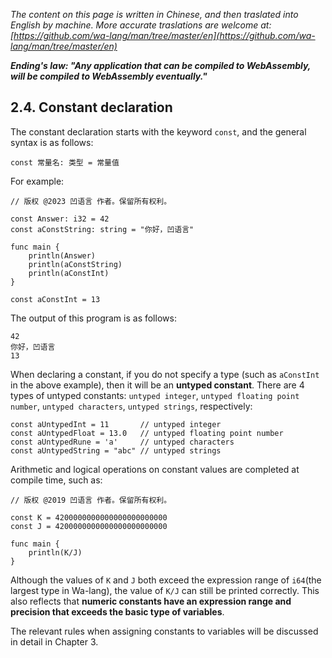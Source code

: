 *The content on this page is written in Chinese, and then traslated into English by machine. More accurate traslations are welcome at: [https://github.com/wa-lang/man/tree/master/en](https://github.com/wa-lang/man/tree/master/en)*

***Ending's law: "Any application that can be compiled to WebAssembly, will be compiled to WebAssembly eventually."***

## 2.4. Constant declaration

The constant declaration starts with the keyword `const`, and the general syntax is as follows:

```wa
const 常量名: 类型 = 常量值
```

For example:

```wa
// 版权 @2023 凹语言 作者。保留所有权利。

const Answer: i32 = 42
const aConstString: string = "你好，凹语言"

func main {
    println(Answer)
    println(aConstString)
    println(aConstInt)
}

const aConstInt = 13
```

The output of this program is as follows:

```
42
你好，凹语言
13
```

When declaring a constant, if you do not specify a type (such as `aConstInt` in the above example), then it will be an **untyped constant**. There are 4 types of untyped constants: `untyped integer`, `untyped floating point number`, `untyped characters`, `untyped strings`, respectively:

```wa
const aUntypedInt = 11       // untyped integer
const aUntypedFloat = 13.0   // untyped floating point number
const aUntypedRune = 'a'     // untyped characters
const aUntypedString = "abc" // untyped strings
```

Arithmetic and logical operations on constant values are completed at compile time, such as:

```wa
// 版权 @2019 凹语言 作者。保留所有权利。

const K = 4200000000000000000000000
const J = 4200000000000000000000000

func main {
    println(K/J)
}
```

Although the values of `K` and `J` both exceed the expression range of `i64`(the largest type in Wa-lang), the value of `K/J` can still be printed correctly. This also reflects that **numeric constants have an expression range and precision that exceeds the basic type of variables**.

The relevant rules when assigning constants to variables will be discussed in detail in Chapter 3.